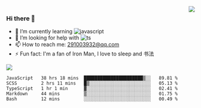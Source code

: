 <img align='right' src='https://github-readme-stats.vercel.app/api?username=niaogege&show_icons=true&theme=radical'/>

### Hi there 👋

- 🌱 I’m currently learning ![javascript](https://img.shields.io/badge/javacript-learn-orange)
- 🤔 I’m looking for help with ![ts](https://img.shields.io/badge/ts-learn-yellow)
- 📫 How to reach me: 291003932@qq.com
- ⚡ Fun fact:  I'm a fan of Iron Man, I love to sleep and 书法

![](https://github-readme-stats.vercel.app/api/top-langs/?username=niaogege&layout=compact)

<!--START_SECTION:waka-->
```text
JavaScript   38 hrs 18 mins  ██████████████████████▒░░   89.81 % 
SCSS         2 hrs 11 mins   █▒░░░░░░░░░░░░░░░░░░░░░░░   05.13 % 
TypeScript   1 hr 1 min      ▓░░░░░░░░░░░░░░░░░░░░░░░░   02.41 % 
Markdown     44 mins         ▒░░░░░░░░░░░░░░░░░░░░░░░░   01.75 % 
Bash         12 mins         ░░░░░░░░░░░░░░░░░░░░░░░░░   00.49 % 
```
<!--END_SECTION:waka-->
